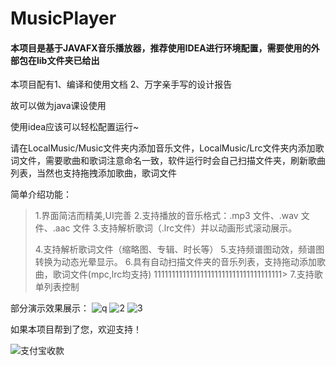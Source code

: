 # MusicPlayer
#### 本项目是基于JAVAFX音乐播放器，推荐使用IDEA进行环境配置，需要使用的外部包在lib文件夹已给出

本项目配有1、编译和使用文档 2、万字亲手写的设计报告

故可以做为java课设使用

使用idea应该可以轻松配置运行~

请在LocalMusic/Music文件夹内添加音乐文件，LocalMusic/Lrc文件夹内添加歌词文件，需要歌曲和歌词注意命名一致，软件运行时会自己扫描文件夹，刷新歌曲列表，当然也支持拖拽添加歌曲，歌词文件

简单介绍功能：

> 1.界面简洁而精美,UI完善
> 2.支持播放的音乐格式：.mp3 文件、.wav 文件、.aac 文件
> 3.支持解析歌词（.lrc文件）并以动画形式滚动展示。
>
> 4.支持解析歌词文件（缩略图、专辑、时长等）
> 5.支持频谱图动效，频谱图转换为动态光晕显示。
> 6.具有自动扫描文件夹的音乐列表，支持拖动添加歌曲，歌词文件(mpc,lrc均支持)
111111111111111111111111111111111111> 7.支持歌单列表控制

部分演示效果展示：
![q](https://user-images.githubusercontent.com/77653114/151657371-8ca3b4c9-1bbf-45ce-8e7a-ba33816cfe10.png)
![2](https://user-images.githubusercontent.com/77653114/151657372-d0d5ed4e-a75d-4ab4-a9ce-fcebcbc7e401.png)
![3](https://user-images.githubusercontent.com/77653114/151657373-02a8cf70-f6d6-4d4b-a596-53f7ae838ece.png)

如果本项目帮到了您，欢迎支持！

![支付宝收款](https://user-images.githubusercontent.com/77653114/151657322-9641a230-dd0b-42c8-bffb-4327fe4bda07.png)
